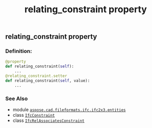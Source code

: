 ﻿---
title: relating_constraint property
second_title: Aspose.CAD for Python via .NET API References
description: 
type: docs
weight: 110
url: /python-net/aspose.cad.fileformats.ifc.ifc2x3.entities/ifcrelassociatesconstraint/relating_constraint/
is_root: false
---

## relating_constraint property

### Definition:
```python
@property
def relating_constraint(self):
    ...
@relating_constraint.setter
def relating_constraint(self, value):
    ...
```

### See Also
* module [`aspose.cad.fileformats.ifc.ifc2x3.entities`](../../)
* class [`IfcConstraint`](/cad/python-net/aspose.cad.fileformats.ifc.ifc2x3.entities/ifcconstraint)
* class [`IfcRelAssociatesConstraint`](/cad/python-net/aspose.cad.fileformats.ifc.ifc2x3.entities/ifcrelassociatesconstraint)
